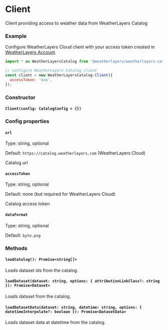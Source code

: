 # Client

Client providing access to weather data from WeatherLayers Catalog

### Example

Configure WeatherLayers Cloud client with your access token created in [WeatherLayers Account](https://account.weatherlayers.com/).

```javascript
import * as WeatherLayersCatalog from '@weatherlayers/weatherlayers-catalog';

// configure WeatherLayers Catalog client
const client = new WeatherLayersCatalog.Client({
  accessToken: 'xxx',
});


```

### Constructor

#### `Client(config: CatalogConfig = {})`

### Config properties

#### `url`

Type: string, optional

Default: `https://catalog.weatherlayers.com` (WeatherLayers Cloud)

Catalog url



#### `accessToken`

Type: string, optional

Default: none (but required for WeatherLayers Cloud)

Catalog access token

#### `dataFormat`

Type: string, optional

Default: `byte.png`

### Methods

#### `loadCatalog(): Promise<string[]>`

Loads dataset ids from the catalog.

#### `loadDataset(dataset: string, options: { attributionLinkClass?: string }): Promise<Dataset>`

Loads dataset from the catalog.

#### `loadDatasetData(dataset: string, datetime: string, options: { datetimeInterpolate?: boolean }): Promise<DatasetData>`

Loads dataset data at datetime from the catalog.

